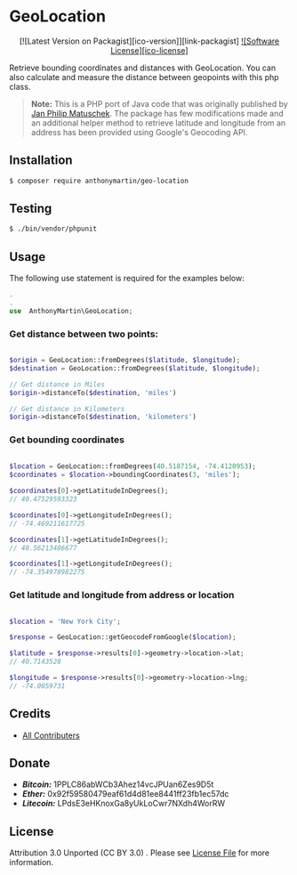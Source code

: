 # GeoLocation
<div align="center">

[![Latest Version on Packagist][ico-version]][link-packagist]
[![Software License][ico-license]](LICENSE.md)

</div>

Retrieve bounding coordinates and distances with GeoLocation.
You can also calculate and measure the distance between geopoints with this php class.

>**Note:** This is a PHP port of Java code that was originally published by
[Jan Philip Matuschek](http://JanMatuschek.de/LatitudeLongitudeBoundingCoordinates). The package has few modifications made and an additional helper method to retrieve latitude and longitude from an address has been provided using Google's Geocoding API. <br />

## Installation
```bash
$ composer require anthonymartin/geo-location
```

## Testing
```bash 
$ ./bin/vendor/phpunit
```
## Usage

The following use statement is required for the examples below:
```php
.
.
use  AnthonyMartin\GeoLocation;

```

### Get distance between two points:
```php

$origin = GeoLocation::fromDegrees($latitude, $longitude);
$destination = GeoLocation::fromDegrees($latitude, $longitude);

// Get distance in Miles
$origin->distanceTo($destination, 'miles')

// Get distance in Kilometers
$origin->distanceTo($destination, 'kilometers')

```
### Get bounding coordinates

```php
		
$location = GeoLocation::fromDegrees(40.5187154, -74.4120953);
$coordinates = $location->boundingCoordinates(3, 'miles');

$coordinates[0]->getLatitudeInDegrees();
// 40.47529593323

$coordinates[0]->getLongitudeInDegrees();
// -74.469211617725

$coordinates[1]->getLatitudeInDegrees();
// 40.56213486677

$coordinates[1]->getLongitudeInDegrees();
// -74.354978982275

```

### Get latitude and longitude from address or location

```php

$location = 'New York City';

$response = GeoLocation::getGeocodeFromGoogle($location);

$latitude = $response->results[0]->geometry->location->lat;
// 40.7143528

$longitude = $response->results[0]->geometry->location->lng;
// -74.0059731

```

## Credits

- [All Contributers](https://github.com/anthonymartin/GeoLocation.php/graphs/contributors)


## Donate
- ***Bitcoin:*** 1PPLC86abWCb3Ahez14vcJPUan6Zes9D5t
- ***Ether:*** 0x92f59580479eaf61d4d81ee8441ff23fb1ec57dc
- ***Litecoin:*** LPdsE3eHKnoxGa8yUkLoCwr7NXdh4WorRW

## License

Attribution 3.0 Unported (CC BY 3.0) . Please see [License File](http://creativecommons.org/licenses/by/3.0/) for more information.
